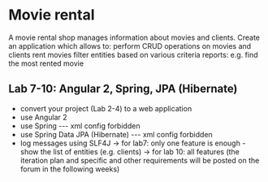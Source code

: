 # Movie rental
A movie rental shop manages information about movies and clients.
Create an application which allows to:
perform CRUD operations on movies and clients
rent movies
filter entities based on various criteria
reports: e.g. find the most rented movie

## Lab 7-10: Angular 2, Spring, JPA (Hibernate)
- convert your project (Lab 2-4) to a web application 
- use Angular 2
- use Spring --- xml config forbidden
- use Spring Data JPA (Hibernate) --- xml config forbidden
- log messages using SLF4J
-> for lab7: only one feature is enough - show the list of entities (e.g. clients)
-> for lab 10: all features (the iteration plan and specific and other requirements will be posted on the forum in the following weeks)
